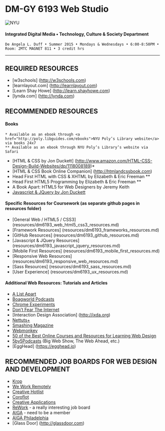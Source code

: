 # DM-GY 6193 Web Studio

![NYU](http://ws2.polishedsolid.com/de/nyu_soe_logo.png)
#### Integrated Digital Media • Technology, Culture & Society Department

    De Angela L. Duff • Summer 2015 • Mondays & Wednesdays • 6:00-8:50PM • Room: 2MTC MAGNET 811 • 3 credit hrs

---


## REQUIRED RESOURCES

* [w3schools] (http://w3schools.com)
* [learnlayout.com] (http://learnlayout.com)
* [Learn Shay Howe] (http://learn.shayhowe.com)
* [lynda.com] (http://lynda.com)


## RECOMMENDED RESOURCES

#### Books

    * Available as an ebook through <a href="http://poly.libguides.com/ebooks">NYU Poly’s Library website</a> via books 24x7
    ** Available as an ebook through NYU Poly’s Library’s website via Safari

* [HTML & CSS by Jon Duckett] (http://www.amazon.com/HTML-CSS-Design-Build-Websites/dp/1118008189)* 
* [HTML & CSS Book Online Companion] (http://htmlandcssbook.com)
* Head First HTML with CSS & XHTML by Elizabeth & Eric Freeman **
* Head First HTML5 Programming by Elizabeth & Eric Freeman **
* A Book Apart: HTML5 for Web Designers by Jeremy Keith 
* [Javascript & JQuery by Jon Duckett](http://www.amazon.com/JavaScript-JQuery-Interactive-Front-End-Development/dp/1118531647)

#### Specific Resources for Coursework (as separate github pages in resources folder)
* [General Web / HTML5 / CSS3] (resources/dm6193_web_html5_css3_resources.md)
* [Framework Resources] (resources/dm6193_frameworks_resources.md)
* [GitHub Resources] (resources/dm6193_github_resources.md)
* [Javascript & JQuery Resources] (resources/dm6193_javascript_jquery_resources.md)
* [Mobile First Resources] (resources/dm6193_mobile_first_resources.md)
* [Responsive Web Resources] (resources/dm6193_responsive_web_resources.md)
* [Sass Resources] (resources/dm6193_sass_resources.md)
* [User Experience] (resources/dm6193_ux_resources.md)


#### Additional Web Resources: Tutorials and Articles
* [A List Apart](http://www.alistapart.com)
* [Boagworld Podcasts](http://boagworld.com/podcast)
* [Chrome Experiments](http://www.chromeexperiments.com)
* [Don’t Fear The Internet](http://www.dontfeartheinternet.com)
* [Interaction Design Association] (http://ixda.org)
* [Nettuts+](http://net.tutsplus.com)
* [Smashing Magazine](http://www.smashingmagazine.com)
* [Webmonkey](http://www.webmonkey.com)
* [50 of the Best Online Courses and Resources for Learning Web Design](http://lifehacker.com/50-of-the-best-online-courses-and-resources-for-learnin-1506605654)
* [5by5Podcasts](http://5by5.tv) (Big Web Show, The Web Ahead, etc.)
* [EggHead] (https://egghead.io)




## RECOMMENDED JOB BOARDS FOR WEB DESIGN AND DEVELOPMENT

* [Krop](http://www.krop.com)
* [We Work Remotely](https://weworkremotely.com)
* [Creative Hotlist](http://www.creativehotlist.com)
* [Coroflot](http://www.coroflot.com/public/jobs_browse.asp)
* [Creative Applications](http://www.creativeapplications.net/job-board)
* [ReWork](http://rework.jobs/about) - a really interesting job board
* [AIGA](http://designjobs.aiga.org) - need to be a member
* [AIGA Philadelphia](http://philadelphia.aiga.org/job-board)
* [Glass Door] (http://glassdoor.com)